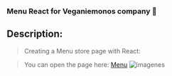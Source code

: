 ### Menu React for Veganiemonos company :doughnut:

## Description:

>Creating a Menu store page with React:

>You can open the page here: [Menu](https://menu-veganiemonos.netlify.app/) 
![imagenes](https://d33wubrfki0l68.cloudfront.net/61f4ae1d12d7017cea337299/screenshot_2022-01-29-03-01-53-0000.png)
